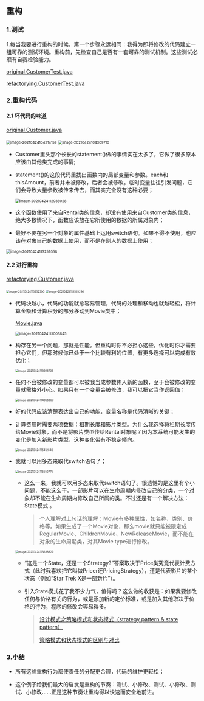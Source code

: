## 重构

### 1.测试

1.每当我要进行重构的时候，第一个步骤永远相同：我得为即将修改的代码建立一组可靠的测试环境。重构前，先检查自己是否有一套可靠的测试机制。这些测试必须有自我检验能力。

 [original.CustomerTest.java](..\..\..\test\java\chapter1\original\CustomerTest.java) 

 [refactorying.CustomerTest.java](..\..\..\test\java\chapter1\refactorying\CustomerTest.java) 

### 2.重构代码

#### 2.1 坏代码的味道
 [original.Customer.java](original\Customer.java) 

<img src="chapter1.assets/image-20210424104214159.png" alt="image-20210424104214159" style="zoom: 67%;" />

<img src="chapter1.assets/image-20210424104309710.png" alt="image-20210424104309710" style="zoom: 67%;" />

- Customer里头那个长长的statement()做的事情实在太多了，它做了很多原本应该由其他类完成的事情;

- statement()的这段代码里找出函数内的局部变量和参数。each和thisAmount，前者并未被修改，后者会被修改。临时变量往往引发问题，它们会导致大量参数被传来传去，而其实完全没有这种必要；

  <img src="chapter1.assets/image-20210424112938028.png" alt="image-20210424112938028" style="zoom:67%;" />

- 这个函数使用了来自Rental类的信息，却没有使用来自Customer类的信息，绝大多数情况下，函数应该放在它所使用的数据的所属对象内；

- 最好不要在另一个对象的属性基础上运用switch语句。如果不得不使用，也应该在对象自己的数据上使用，而不是在别人的数据上使用；

<img src="chapter1.assets/image-20210424113259558.png" alt="image-20210424113259558" style="zoom:67%;" />



#### 2.2 进行重构

 [refactorying.Customer.java](refactorying\Customer.java) 

<img src="chapter1.assets/image-20210424113652300.png" alt="image-20210424113652300" style="zoom: 50%;" />

<img src="chapter1.assets/image-20210424113555290.png" alt="image-20210424113555290" style="zoom: 50%;" />

- 代码块越小，代码的功能就愈容易管理，代码的处理和移动也就越轻松，将计算金额和计算积分的部分移动到Movie类中；

   [Movie.java](refactorying\Movie.java) 

  <img src="chapter1.assets/image-20210424115003845.png" alt="image-20210424115003845" style="zoom:67%;" />

- 构存在另一个问题，那就是性能。但重构时你不必担心这些，优化时你才需要担心它们，但那时候你已处于一个比较有利的位置，有更多选择可以完成有效优化；

  <img src="chapter1.assets/image-20210424113926703.png" alt="image-20210424113926703" style="zoom: 50%;" />

- 任何不会被修改的变量都可以被我当成参数传入新的函数，至于会被修改的变量就需格外小心。如果只有一个变量会被修改，我可以把它当作返回值；

  <img src="chapter1.assets/image-20210424114356300.png" alt="image-20210424114356300" style="zoom:50%;" />

- 好的代码应该清楚表达出自己的功能，变量名称是代码清晰的关键；

- 计算费用时需要两项数据：租期长度和影片类型。为什么我选择将租期长度传给Movie对象，而不是将影片类型传给Rental对象呢？因为本系统可能发生的变化是加入新影片类型，这种变化带有不稳定倾向。

  <img src="chapter1.assets/image-20210424115412846.png" alt="image-20210424115412846" style="zoom:50%;" />

- 我就可以用多态来取代switch语句了；

  <img src="chapter1.assets/image-20210424115550775.png" alt="image-20210424115550775" style="zoom:50%;" />

  - 这么一来，我就可以用多态来取代switch语句了。很遗憾的是这里有个小问题，不能这么干。一部影片可以在生命周期内修改自己的分类，一个对象却不能在生命周期内修改自己所属的类。不过还是有一个解决方法：State模式 。

    >个人理解对上句话的理解：Movie有多种属性，如名称、类别、价格等。如果生成了一个Movie对象，那么movie就只能被限定成RegularMovie、ChildrenMovie、NewReleaseMovie，而不能在对象的生命周期类，对其Movie type进行修改。

  

  <img src="chapter1.assets/image-20210424115638829.png" alt="image-20210424115638829" style="zoom:50%;" />

  

  - “这是一个State，还是一个Strategy?”答案取决于Price类究竟代表计费方式（此时我喜欢把它叫做Pricer还PricingStrategy），还是代表影片的某个状态（例如“Star Trek X是一部新片”）。

  - 引入State模式花了我不少力气，值得吗？这么做的收获是：如果我要修改任何与价格有关的行为，或是添加新的定价标准，或是加入其他取决于价格的行为，程序的修改会容易得多。
    
    > [设计模式之策略模式和状态模式（strategy pattern & state pattern）](https://www.cnblogs.com/yssjun/p/11116652.html)
    >
    >  [策略模式和状态模式的区别与对比](https://www.jianshu.com/p/578dcf292491)



### 3.小结

- 所有这些重构行为都使责任的分配更合理，代码的维护更轻松；

- 这个例子给我们最大的启发是重构的节奏：测试、小修改、测试、小修改、测试、小修改……正是这种节奏让重构得以快速而安全地前进。
